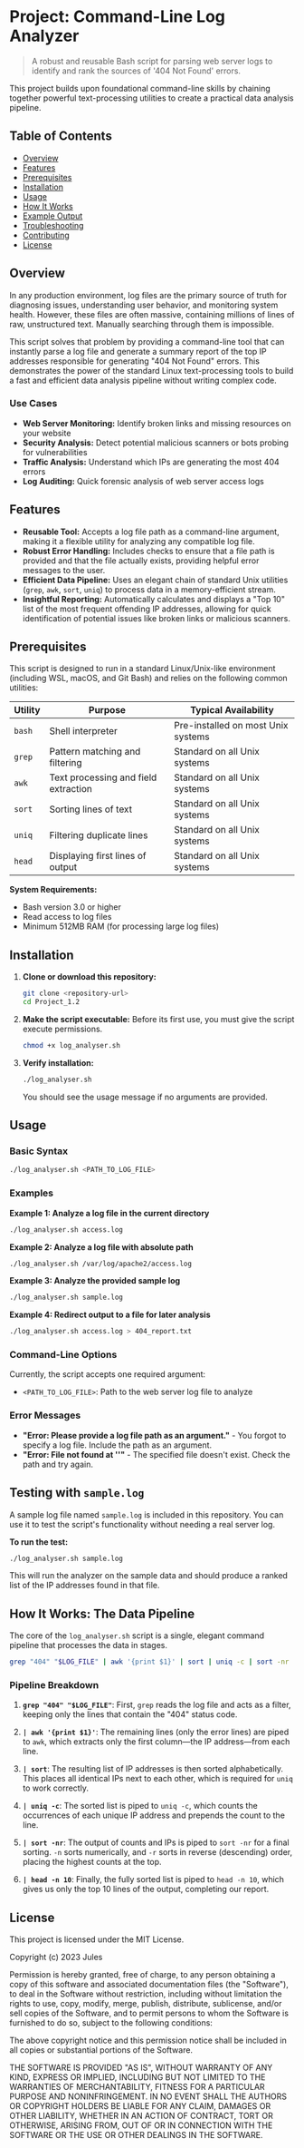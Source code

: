 # Project: Command-Line Log Analyzer

> A robust and reusable Bash script for parsing web server logs to identify and rank the sources of '404 Not Found' errors.

This project builds upon foundational command-line skills by chaining together powerful text-processing utilities to create a practical data analysis pipeline.

## Table of Contents

- [Overview](#overview)
- [Features](#features)
- [Prerequisites](#prerequisites)
- [Installation](#installation)
- [Usage](#usage)
- [How It Works](#how-it-works-the-data-pipeline)
- [Example Output](#example-output)
- [Troubleshooting](#troubleshooting)
- [Contributing](#contributing)
- [License](#license)

## Overview

In any production environment, log files are the primary source of truth for diagnosing issues, understanding user behavior, and monitoring system health. However, these files are often massive, containing millions of lines of raw, unstructured text. Manually searching through them is impossible.

This script solves that problem by providing a command-line tool that can instantly parse a log file and generate a summary report of the top IP addresses responsible for generating "404 Not Found" errors. This demonstrates the power of the standard Linux text-processing tools to build a fast and efficient data analysis pipeline without writing complex code.

### Use Cases

- **Web Server Monitoring:** Identify broken links and missing resources on your website
- **Security Analysis:** Detect potential malicious scanners or bots probing for vulnerabilities
- **Traffic Analysis:** Understand which IPs are generating the most 404 errors
- **Log Auditing:** Quick forensic analysis of web server access logs

## Features

* **Reusable Tool:** Accepts a log file path as a command-line argument, making it a flexible utility for analyzing any compatible log file.
* **Robust Error Handling:** Includes checks to ensure that a file path is provided and that the file actually exists, providing helpful error messages to the user.
* **Efficient Data Pipeline:** Uses an elegant chain of standard Unix utilities (`grep`, `awk`, `sort`, `uniq`) to process data in a memory-efficient stream.
* **Insightful Reporting:** Automatically calculates and displays a "Top 10" list of the most frequent offending IP addresses, allowing for quick identification of potential issues like broken links or malicious scanners.

## Prerequisites

This script is designed to run in a standard Linux/Unix-like environment (including WSL, macOS, and Git Bash) and relies on the following common utilities:

| Utility | Purpose | Typical Availability |
|---------|---------|---------------------|
| `bash` | Shell interpreter | Pre-installed on most Unix systems |
| `grep` | Pattern matching and filtering | Standard on all Unix systems |
| `awk` | Text processing and field extraction | Standard on all Unix systems |
| `sort` | Sorting lines of text | Standard on all Unix systems |
| `uniq` | Filtering duplicate lines | Standard on all Unix systems |
| `head` | Displaying first lines of output | Standard on all Unix systems |

**System Requirements:**
- Bash version 3.0 or higher
- Read access to log files
- Minimum 512MB RAM (for processing large log files)

## Installation

1. **Clone or download this repository:**
   ```bash
   git clone <repository-url>
   cd Project_1.2
   ```

2. **Make the script executable:**
   Before its first use, you must give the script execute permissions.
   ```bash
   chmod +x log_analyser.sh
   ```

3. **Verify installation:**
   ```bash
   ./log_analyser.sh
   ```
   You should see the usage message if no arguments are provided.

## Usage

### Basic Syntax

```bash
./log_analyser.sh <PATH_TO_LOG_FILE>
```

### Examples

**Example 1: Analyze a log file in the current directory**
```bash
./log_analyser.sh access.log
```

**Example 2: Analyze a log file with absolute path**
```bash
./log_analyser.sh /var/log/apache2/access.log
```

**Example 3: Analyze the provided sample log**
```bash
./log_analyser.sh sample.log
```

**Example 4: Redirect output to a file for later analysis**
```bash
./log_analyser.sh access.log > 404_report.txt
```

### Command-Line Options

Currently, the script accepts one required argument:
- `<PATH_TO_LOG_FILE>`: Path to the web server log file to analyze

### Error Messages

- **"Error: Please provide a log file path as an argument."** - You forgot to specify a log file. Include the path as an argument.
- **"Error: File not found at '<path>'"** - The specified file doesn't exist. Check the path and try again.

## Testing with `sample.log`

A sample log file named `sample.log` is included in this repository. You can use it to test the script's functionality without needing a real server log.

**To run the test:**
```bash
./log_analyser.sh sample.log
```

This will run the analyzer on the sample data and should produce a ranked list of the IP addresses found in that file.

## How It Works: The Data Pipeline

The core of the `log_analyser.sh` script is a single, elegant command pipeline that processes the data in stages.

```bash
grep "404" "$LOG_FILE" | awk '{print $1}' | sort | uniq -c | sort -nr | head -n 10
```

### Pipeline Breakdown

1.  **`grep "404" "$LOG_FILE"`**: First, `grep` reads the log file and acts as a filter, keeping only the lines that contain the "404" status code.

2.  **`| awk '{print $1}'`**: The remaining lines (only the error lines) are piped to `awk`, which extracts only the first column—the IP address—from each line.

3.  **`| sort`**: The resulting list of IP addresses is then sorted alphabetically. This places all identical IPs next to each other, which is required for `uniq` to work correctly.

4.  **`| uniq -c`**: The sorted list is piped to `uniq -c`, which counts the occurrences of each unique IP address and prepends the count to the line.

5.  **`| sort -nr`**: The output of counts and IPs is piped to `sort -nr` for a final sorting. `-n` sorts numerically, and `-r` sorts in reverse (descending) order, placing the highest counts at the top.

6.  **`| head -n 10`**: Finally, the fully sorted list is piped to `head -n 10`, which gives us only the top 10 lines of the output, completing our report.

## License

This project is licensed under the MIT License.

Copyright (c) 2023 Jules

Permission is hereby granted, free of charge, to any person obtaining a copy
of this software and associated documentation files (the "Software"), to deal
in the Software without restriction, including without limitation the rights
to use, copy, modify, merge, publish, distribute, sublicense, and/or sell
copies of the Software, and to permit persons to whom the Software is
furnished to do so, subject to the following conditions:

The above copyright notice and this permission notice shall be included in all
copies or substantial portions of the Software.

THE SOFTWARE IS PROVIDED "AS IS", WITHOUT WARRANTY OF ANY KIND, EXPRESS OR
IMPLIED, INCLUDING BUT NOT LIMITED TO THE WARRANTIES OF MERCHANTABILITY,
FITNESS FOR A PARTICULAR PURPOSE AND NONINFRINGEMENT. IN NO EVENT SHALL THE
AUTHORS OR COPYRIGHT HOLDERS BE LIABLE FOR ANY CLAIM, DAMAGES OR OTHER
LIABILITY, WHETHER IN AN ACTION OF CONTRACT, TORT OR OTHERWISE, ARISING FROM,
OUT OF OR IN CONNECTION WITH THE SOFTWARE OR THE USE OR OTHER DEALINGS IN THE
SOFTWARE.

